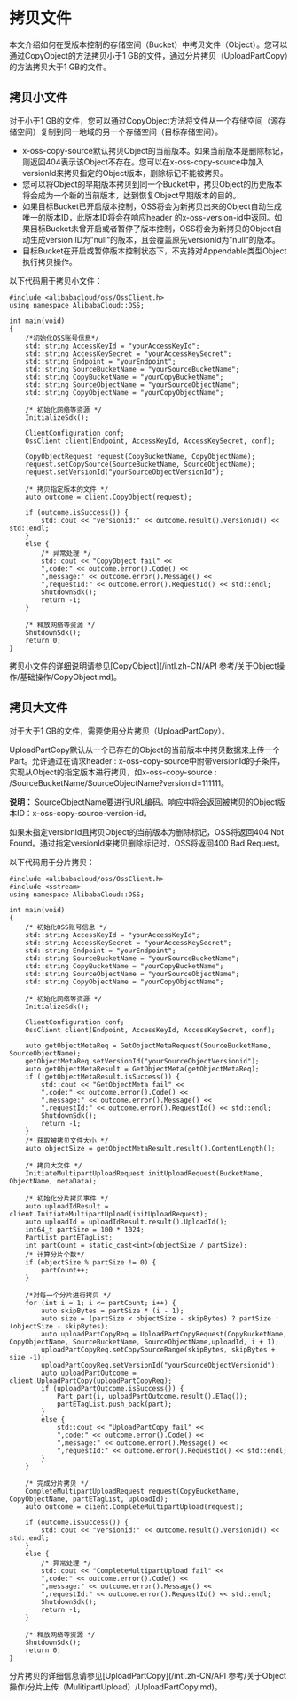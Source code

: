 # 拷贝文件

本文介绍如何在受版本控制的存储空间（Bucket）中拷贝文件（Object）。您可以通过CopyObject的方法拷贝小于1 GB的文件，通过分片拷贝（UploadPartCopy）的方法拷贝大于1 GB的文件。

## 拷贝小文件

对于小于1 GB的文件，您可以通过CopyObject方法将文件从一个存储空间（源存储空间）复制到同一地域的另一个存储空间（目标存储空间）。

-   x-oss-copy-source默认拷贝Object的当前版本。如果当前版本是删除标记，则返回404表示该Object不存在。您可以在x-oss-copy-source中加入versionId来拷贝指定的Object版本，删除标记不能被拷贝。
-   您可以将Object的早期版本拷贝到同一个Bucket中，拷贝Object的历史版本将会成为一个新的当前版本，达到恢复Object早期版本的目的。
-   如果目标Bucket已开启版本控制，OSS将会为新拷贝出来的Object自动生成唯一的版本ID，此版本ID将会在响应header 的x-oss-version-id中返回。如果目标Bucket未曾开启或者暂停了版本控制，OSS将会为新拷贝的Object自动生成version ID为”null“的版本，且会覆盖原先versionId为”null“的版本。
-   目标Bucket在开启或暂停版本控制状态下，不支持对Appendable类型Object执行拷贝操作。

以下代码用于拷贝小文件：

```
#include <alibabacloud/oss/OssClient.h>
using namespace AlibabaCloud::OSS;

int main(void)
{
    /*初始化OSS账号信息*/
    std::string AccessKeyId = "yourAccessKeyId";
    std::string AccessKeySecret = "yourAccessKeySecret";
    std::string Endpoint = "yourEndpoint";
    std::string SourceBucketName = "yourSourceBucketName";
    std::string CopyBucketName = "yourCopyBucketName";
    std::string SourceObjectName = "yourSourceObjectName";
    std::string CopyObjectName = "yourCopyObjectName";

    /* 初始化网络等资源 */
    InitializeSdk();

    ClientConfiguration conf;
    OssClient client(Endpoint, AccessKeyId, AccessKeySecret, conf);

    CopyObjectRequest request(CopyBucketName, CopyObjectName);
    request.setCopySource(SourceBucketName, SourceObjectName);
    request.setVersionId("yourSourceObjectVersionId");

    /* 拷贝指定版本的文件 */
    auto outcome = client.CopyObject(request);

    if (outcome.isSuccess()) {
        std::cout << "versionid:" << outcome.result().VersionId() << std::endl;
    }
    else {
        /* 异常处理 */
        std::cout << "CopyObject fail" <<
        ",code:" << outcome.error().Code() <<
        ",message:" << outcome.error().Message() <<
        ",requestId:" << outcome.error().RequestId() << std::endl;
        ShutdownSdk();
        return -1;
    }

    /* 释放网络等资源 */
    ShutdownSdk();
    return 0;
}
```

拷贝小文件的详细说明请参见[CopyObject](/intl.zh-CN/API 参考/关于Object操作/基础操作/CopyObject.md)。

## 拷贝大文件

对于大于1 GB的文件，需要使用分片拷贝（UploadPartCopy）。

UploadPartCopy默认从一个已存在的Object的当前版本中拷贝数据来上传一个Part。允许通过在请求header : x-oss-copy-source中附带versionId的子条件，实现从Object的指定版本进行拷贝，如x-oss-copy-source : /SourceBucketName/SourceObjectName?versionId=111111。

**说明：** SourceObjectName要进行URL编码。响应中将会返回被拷贝的Object版本ID：x-oss-copy-source-version-id。

如果未指定versionId且拷贝Object的当前版本为删除标记，OSS将返回404 Not Found。通过指定versionId来拷贝删除标记时，OSS将返回400 Bad Request。

以下代码用于分片拷贝：

```
#include <alibabacloud/oss/OssClient.h>
#include <sstream>
using namespace AlibabaCloud::OSS;

int main(void)
{
    /* 初始化OSS账号信息 */
    std::string AccessKeyId = "yourAccessKeyId";
    std::string AccessKeySecret = "yourAccessKeySecret";
    std::string Endpoint = "yourEndpoint";
    std::string SourceBucketName = "yourSourceBucketName";
    std::string CopyBucketName = "yourCopyBucketName";
    std::string SourceObjectName = "yourSourceObjectName";
    std::string CopyObjectName = "yourCopyObjectName";

    /* 初始化网络等资源 */
    InitializeSdk();

    ClientConfiguration conf;
    OssClient client(Endpoint, AccessKeyId, AccessKeySecret, conf);

    auto getObjectMetaReq = GetObjectMetaRequest(SourceBucketName, SourceObjectName);
    getObjectMetaReq.setVersionId("yourSourceObjectVersionid");
    auto getObjectMetaResult = GetObjectMeta(getObjectMetaReq);
    if (!getObjectMetaResult.isSuccess()) {
        std::cout << "GetObjectMeta fail" <<
        ",code:" << outcome.error().Code() <<
        ",message:" << outcome.error().Message() <<
        ",requestId:" << outcome.error().RequestId() << std::endl;
        ShutdownSdk();
        return -1;
    }
    /* 获取被拷贝文件大小 */
    auto objectSize = getObjectMetaResult.result().ContentLength();

    /* 拷贝大文件 */
    InitiateMultipartUploadRequest initUploadRequest(BucketName, ObjectName, metaData);

    /* 初始化分片拷贝事件 */
    auto uploadIdResult = client.InitiateMultipartUpload(initUploadRequest);
    auto uploadId = uploadIdResult.result().UploadId();
    int64_t partSize = 100 * 1024;
    PartList partETagList;
    int partCount = static_cast<int>(objectSize / partSize);
    /* 计算分片个数*/
    if (objectSize % partSize != 0) {
        partCount++;
    }

    /*对每一个分片进行拷贝 */
    for (int i = 1; i <= partCount; i++) {
        auto skipBytes = partSize * (i - 1);
        auto size = (partSize < objectSize - skipBytes) ? partSize : (objectSize - skipBytes);
        auto uploadPartCopyReq = UploadPartCopyRequest(CopyBucketName, CopyObjectName, SourceBucketName, SourceObjectName,uploadId, i + 1);
        uploadPartCopyReq.setCopySourceRange(skipBytes, skipBytes + size -1);
        uploadPartCopyReq.setVersionId("yourSourceObjectVersionid");
        auto uploadPartOutcome = client.UploadPartCopy(uploadPartCopyReq);
        if (uploadPartOutcome.isSuccess()) {
            Part part(i, uploadPartOutcome.result().ETag());
            partETagList.push_back(part);
        }
        else {
            std::cout << "UploadPartCopy fail" <<
            ",code:" << outcome.error().Code() <<
            ",message:" << outcome.error().Message() <<
            ",requestId:" << outcome.error().RequestId() << std::endl;
        }
    }

    /* 完成分片拷贝 */
    CompleteMultipartUploadRequest request(CopyBucketName, CopyObjectName, partETagList, uploadId);
    auto outcome = client.CompleteMultipartUpload(request);

    if (outcome.isSuccess()) {
        std::cout << "versionid:" << outcome.result().VersionId() << std::endl;
    }
    else {
        /* 异常处理 */
        std::cout << "CompleteMultipartUpload fail" <<
        ",code:" << outcome.error().Code() <<
        ",message:" << outcome.error().Message() <<
        ",requestId:" << outcome.error().RequestId() << std::endl;
        ShutdownSdk();
        return -1;
    }

    /* 释放网络等资源 */
    ShutdownSdk();
    return 0;
}
```

分片拷贝的详细信息请参见[UploadPartCopy](/intl.zh-CN/API 参考/关于Object操作/分片上传（MulitipartUpload）/UploadPartCopy.md)。

